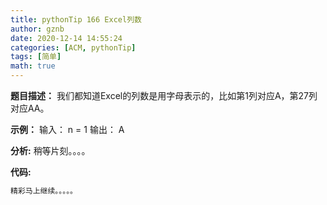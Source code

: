 ```yaml
---
title: pythonTip 166 Excel列数
author: gznb
date: 2020-12-14 14:55:24
categories: [ACM, pythonTip]
tags: [简单]
math: true
---
```


**题目描述：**
我们都知道Excel的列数是用字母表示的，比如第1列对应A，第27列对应AA。

**示例：**
输入：
n = 1
输出：
A


**分析:**
稍等片刻。。。。

**代码:**
```python
精彩马上继续。。。。。
```
